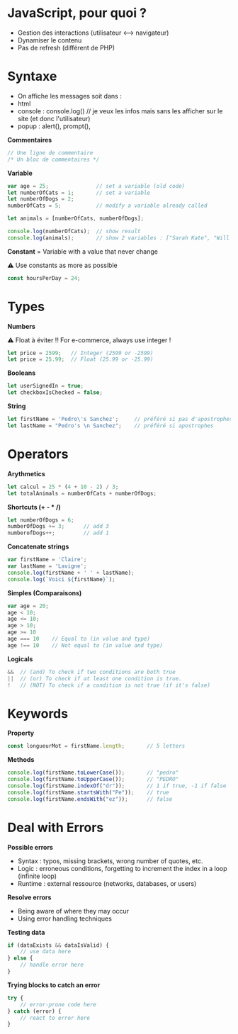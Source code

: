 # JavaScript, pour quoi ?
- Gestion des interactions (utilisateur <--> navigateur)
- Dynamiser le contenu
- Pas de refresh (différent de PHP)

# Syntaxe
- On affiche les messages soit dans :
- html                              
- console : console.log()           // je veux les infos mais sans les afficher sur le site (et donc l'utilisateur)
- popup   : alert(), prompt(), 

**Commentaires**
```javascript
// Une ligne de commentaire
/* Un bloc de commentaires */
```
**Variable**
```javascript
var age = 25;               // set a variable (old code)
let numberOfCats = 1;       // set a variable
let numberOfDogs = 2;
numberOfCats = 5;           // modify a variable already called

let animals = [numberOfCats, numberOfDogs];

console.log(numberOfCats);  // show result
console.log(animals);       // show 2 variables : ["Sarah Kate", "Will Alexander"]
```

**Constant** = Variable with a value that never change

:warning: Use constants as more as possible
```javascript
const hoursPerDay = 24;
```

# Types

**Numbers**

:warning: Float à éviter !! For e-commerce, always use integer !
```javascript
let price = 2599;   // Integer (2599 or -2599)
let price = 25.99;  // Float (25.99 or -25.99)
```
**Booleans**
```javascript
let userSignedIn = true;
let checkboxIsChecked = false;
```
**String**
```javascript
let firstName = 'Pedro\'s Sanchez';     // préféré si pas d'apostrophes et pour concaténation
let lastName = "Pedro's \n Sanchez";    // préféré si apostrophes
```

# Operators

**Arythmetics**
```javascript
let calcul = 25 * (4 + 10 - 2) / 3;
let totalAnimals = numberOfCats + numberOfDogs;
```
**Shortcuts (+ - * /)**
```javascript
let numberOfDogs = 6;
numberOfDogs += 3;      // add 3
numberofDogs++;         // add 1 
```
**Concatenate strings**
```javascript
var firstName = 'Claire';
var lastName = 'Lavigne';
console.log(firstName + ' ' + lastName);
console.log(`Voici ${firstName}`);
```
**Simples (Comparaisons)**
```javascript
var age = 20;
age < 10;
age <= 10;
age > 10;
age >= 10
age === 10    // Equal to (in value and type)
age !== 10    // Not equal to (in value and type)
```
**Logicals**
```javascript
&&  // (and) To check if two conditions are both true
||  // (or) To check if at least one condition is true.
!   // (NOT) To check if a condition is not true (if it's false)
```

# Keywords
**Property**
```javascript
const longueurMot = firstName.length;       // 5 letters
```
**Methods**
```javascript
console.log(firstName.toLowerCase());       // "pedro"
console.log(firstName.toUpperCase());       // "PEDRO"
console.log(firstName.indexOf("dr"));       // 1 if true, -1 if false
console.log(firstName.startsWith("Pe"));    // true
console.log(firstName.endsWith("ez"));      // false
```

# Deal with Errors
**Possible errors**
- Syntax : typos, missing brackets, wrong number of quotes, etc.
- Logic : erroneous conditions, forgetting to increment the index in a loop (infinite loop)
- Runtime : external ressource (networks, databases, or users)

**Resolve errors**
- Being aware of where they may occur
- Using error handling techniques

**Testing data**
```javascript
if (dataExists && dataIsValid) {
    // use data here
} else {
    // handle error here
}
```
**Trying blocks to catch an error**
```javascript
try {
    // error-prone code here
} catch (error) {
    // react to error here
}
```

